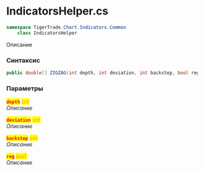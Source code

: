 
# IndicatorsHelper.cs
```csharp
namespace TigerTrade.Chart.Indicators.Common  
    class IndicatorsHelper
```

Описание

### Синтаксис
```csharp
public double[] ZIGZAG(int depth, int deviation, int backstep, bool reg = true)
```

### Параметры  
<mark style="color:red;">**`depth`**</mark> <mark style="color:coral;">`int`</mark>  
 *Описание*  
  
<mark style="color:red;">**`deviation`**</mark> <mark style="color:coral;">`int`</mark>  
 *Описание*  
  
<mark style="color:red;">**`backstep`**</mark> <mark style="color:coral;">`int`</mark>  
 *Описание*  
  
<mark style="color:red;">**`reg`**</mark> <mark style="color:coral;">`bool`</mark>  
 *Описание*  
  

                    
                    